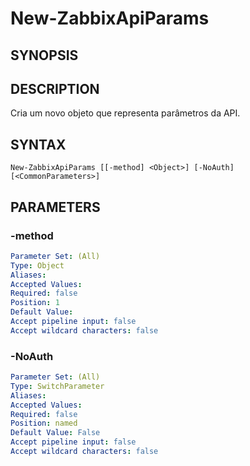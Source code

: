﻿---
external help file: PowerZabbix-help.xml
schema: 2.0.0
---

# New-ZabbixApiParams

## SYNOPSIS <!--!= @#Synop !-->


## DESCRIPTION <!--!= @#Desc !-->
Cria um novo objeto que representa parâmetros da API.

## SYNTAX <!--!= @#Syntax !-->

```
New-ZabbixApiParams [[-method] <Object>] [-NoAuth] [<CommonParameters>]
```

## PARAMETERS <!--!= @#Params !-->

### -method

```yml
Parameter Set: (All)
Type: Object
Aliases: 
Accepted Values: 
Required: false
Position: 1
Default Value: 
Accept pipeline input: false
Accept wildcard characters: false
```

### -NoAuth

```yml
Parameter Set: (All)
Type: SwitchParameter
Aliases: 
Accepted Values: 
Required: false
Position: named
Default Value: False
Accept pipeline input: false
Accept wildcard characters: false
```